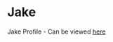 # Jake
Jake Profile -
Can be viewed <a href="https://jaketreat.github.io/Jake/" target="_blank"> here </a>
